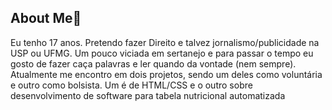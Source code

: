 ## About Me👋
Eu tenho 17 anos. Pretendo fazer Direito e talvez jornalismo/publicidade na USP ou UFMG. Um pouco viciada em sertanejo e para passar o tempo eu gosto de fazer caça palavras e ler quando da vontade (nem sempre).
Atualmente me encontro em dois projetos, sendo um deles como voluntária e outro como bolsista. Um é de HTML/CSS e o outro sobre desenvolvimento de software para tabela nutricional automatizada
